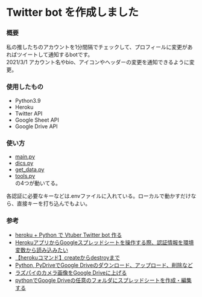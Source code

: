 # Twitter bot を作成しました

### 概要
私の推したちのアカウントを1分間隔でチェックして、プロフィールに変更があればツイートして通知するbotです。</br>
2021/3/1 アカウント名やbio、アイコンやヘッダーの変更を通知できるように変更。

### 使用したもの
- Python3.9
- Heroku
- Twitter API
- Google Sheet API
- Google Drive API

### 使い方
- [main.py](/main.py)
- [dics.py](/dics.py)
- [get_data.py](/get_data.py)
- [tools.py](/tools.py) </br>
の4つが動いてる。</br>

各認証に必要なキーなどは.envファイルに入れている。ローカルで動かすだけなら、直接キーを打ち込んでもよい。

### 参考
- [heroku + Python で Vtuber Twitter bot 作る](https://qiita.com/iroiro_bot/items/3406caf025e89b8f7a25 'heroku + Python で Vtuber Twitter bot 作る')
- [HerokuアプリからGoogleスプレッドシートを操作する際、認証情報を環境変数から読み込みたい](https://qiita.com/a-r-i/items/bb8b8317840e3a87771a 'HerokuアプリからGoogleスプレッドシートを操作する際、認証情報を環境変数から読み込みたい')
- [【herokuコマンド】createからdestroyまで](https://qiita.com/chihiro/items/5c3ff400f6cb99deb945 '【herokuコマンド】createからdestroyまで')
- [Python, PyDriveでGoogle Driveのダウンロード、アップロード、削除など](https://note.nkmk.me/python-pydrive-download-upload-delete/ 'Python, PyDriveでGoogle Driveのダウンロード、アップロード、削除など')
- [ラズパイのカメラ画像をGoogle Driveに上げる](https://www.t88.work/entry/hydro_iot_pjt08 'ラズパイのカメラ画像をGoogle Driveに上げる')
- [pythonでGoogle Driveの任意のフォルダにスプレッドシートを作成・編集する](https://qiita.com/koshitake2m2/items/9843ca8e38f425af4896 'pythonでGoogle Driveの任意のフォルダにスプレッドシートを作成・編集する')
